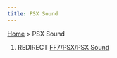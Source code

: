 ```yaml
---
title: PSX Sound
---
```


[Home](/Main%20Page.md) > PSX Sound

1.  REDIRECT [FF7/PSX/PSX Sound][]

  [FF7/PSX/PSX Sound]: /FF7/PSX/PSX%20Sound.md "wikilink"
